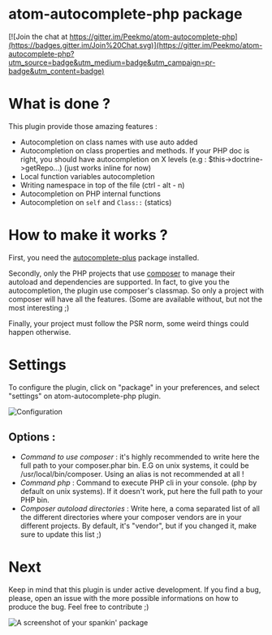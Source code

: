 # atom-autocomplete-php package

[![Join the chat at https://gitter.im/Peekmo/atom-autocomplete-php](https://badges.gitter.im/Join%20Chat.svg)](https://gitter.im/Peekmo/atom-autocomplete-php?utm_source=badge&utm_medium=badge&utm_campaign=pr-badge&utm_content=badge)

# What is done ?

This plugin provide those amazing features :
- Autocompletion on class names with use auto added
- Autocompletion on class properties and methods. If your PHP doc is right, you should have autocompletion on X levels (e.g : $this->doctrine->getRepo...) (just works inline for now)
- Local function variables autocompletion
- Writing namespace in top of the file (ctrl - alt - n)
- Autocompletion on PHP internal functions
- Autocompletion on ```self``` and ```Class::``` (statics)

# How to make it works ?

First, you need the [autocomplete-plus](https://atom.io/packages/autocomplete-plus) package installed.

Secondly, only the PHP projects that use [composer](https://getcomposer.org/) to manage their autoload and dependencies are supported. In fact, to give you the autocompletion, the plugin use composer's classmap. So only a project with composer will have all the features. (Some are available without, but not the most interesting ;)

Finally, your project must follow the PSR norm, some weird things could happen otherwise.

# Settings

To configure the plugin, click on "package" in your preferences, and select "settings" on atom-autocomplete-php plugin.

![Configuration](http://i.imgur.com/MCtNGJQ.png)

## Options :
- *Command to use composer* : it's highly recommended to write here the full path to your composer.phar bin. E.G on unix systems, it could be /usr/local/bin/composer. Using an alias is not recommended at all !
- *Command php* : Command to execute PHP cli in your console. (php by default on unix systems). If it doesn't work, put here the full path to your PHP bin.
- *Composer autoload directories* : Write here, a coma separated list of all the different directories where your composer vendors are in your different projects. By default, it's "vendor", but if you changed it, make sure to update this list ;)

# Next

Keep in mind that this plugin is under active development. If you find a bug, please, open an issue with the more possible informations on how to produce the bug.
Feel free to contribute ;)

![A screenshot of your spankin' package](https://f.cloud.github.com/assets/69169/2290250/c35d867a-a017-11e3-86be-cd7c5bf3ff9b.gif)
